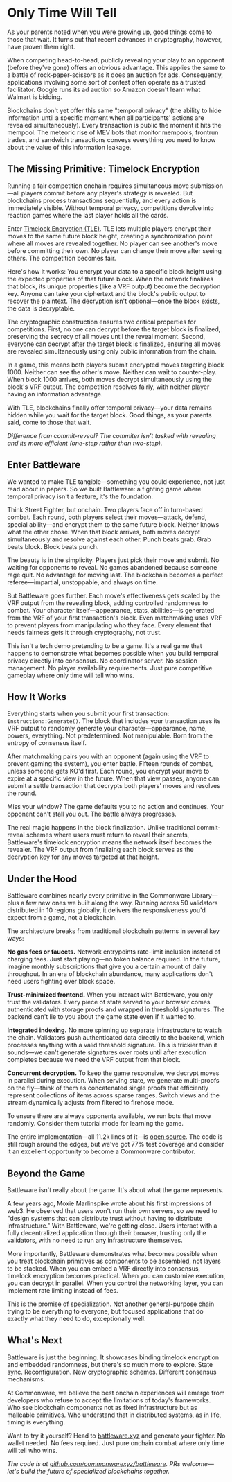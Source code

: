 # Only Time Will Tell

As your parents noted when you were growing up, good things come to those that wait. It turns out that recent advances in cryptography, however, have proven them right.

When competing head-to-head, publicly revealing your play to an opponent (before they've gone) offers an obvious advantage. This applies the same to a battle of rock-paper-scissors as it does an auction for ads. Consequently, applications involving some sort of contest often operate as a trusted facilitator. Google runs its ad auction so Amazon doesn't learn what Walmart is bidding.

Blockchains don't yet offer this same "temporal privacy" (the ability to hide information until a specific moment when all participants' actions are revealed simultaneously). Every transaction is public the moment it hits the mempool. The meteoric rise of MEV bots that monitor mempools, frontrun trades, and sandwich transactions conveys everything you need to know about the value of this information leakage.

## The Missing Primitive: Timelock Encryption

Running a fair competition onchain requires simultaneous move submission—all players commit before any player's strategy is revealed. But blockchains process transactions sequentially, and every action is immediately visible. Without temporal privacy, competitions devolve into reaction games where the last player holds all the cards.

Enter [Timelock Encryption (TLE)](https://eprint.iacr.org/2023/189). TLE lets multiple players encrypt their moves to the same future block height, creating a synchronization point where all moves are revealed together. No player can see another's move before committing their own. No player can change their move after seeing others. The competition becomes fair.

Here's how it works: You encrypt your data to a specific block height using the expected properties of that future block. When the network finalizes that block, its unique properties (like a VRF output) become the decryption key. Anyone can take your ciphertext and the block's public output to recover the plaintext. The decryption isn't optional—once the block exists, the data is decryptable.

The cryptographic construction ensures two critical properties for competitions. First, no one can decrypt before the target block is finalized, preserving the secrecy of all moves until the reveal moment. Second, everyone can decrypt after the target block is finalized, ensuring all moves are revealed simultaneously using only public information from the chain.

In a game, this means both players submit encrypted moves targeting block 1000. Neither can see the other's move. Neither can wait to counter-play. When block 1000 arrives, both moves decrypt simultaneously using the block's VRF output. The competition resolves fairly, with neither player having an information advantage.

With TLE, blockchains finally offer temporal privacy—your data remains hidden while you wait for the target block. Good things, as your parents said, come to those that wait.

_Difference from commit-reveal? The commiter isn't tasked with revealing and its more efficient (one-step rather than two-step)._

## Enter Battleware

We wanted to make TLE tangible—something you could experience, not just read about in papers. So we built Battleware: a fighting game where temporal privacy isn't a feature, it's the foundation.

Think Street Fighter, but onchain. Two players face off in turn-based combat. Each round, both players select their moves—attack, defend, special ability—and encrypt them to the same future block. Neither knows what the other chose. When that block arrives, both moves decrypt simultaneously and resolve against each other. Punch beats grab. Grab beats block. Block beats punch.

The beauty is in the simplicity. Players just pick their move and submit. No waiting for opponents to reveal. No games abandoned because someone rage quit. No advantage for moving last. The blockchain becomes a perfect referee—impartial, unstoppable, and always on time.

But Battleware goes further. Each move's effectiveness gets scaled by the VRF output from the revealing block, adding controlled randomness to combat. Your character itself—appearance, stats, abilities—is generated from the VRF of your first transaction's block. Even matchmaking uses VRF to prevent players from manipulating who they face. Every element that needs fairness gets it through cryptography, not trust.

This isn't a tech demo pretending to be a game. It's a real game that happens to demonstrate what becomes possible when you build temporal privacy directly into consensus. No coordinator server. No session management. No player availability requirements. Just pure competitive gameplay where only time will tell who wins.

## How It Works

Everything starts when you submit your first transaction: `Instruction::Generate()`. The block that includes your transaction uses its VRF output to randomly generate your character—appearance, name, powers, everything. Not predetermined. Not manipulable. Born from the entropy of consensus itself.

After matchmaking pairs you with an opponent (again using the VRF to prevent gaming the system), you enter battle. Fifteen rounds of combat, unless someone gets KO'd first. Each round, you encrypt your move to expire at a specific view in the future. When that view passes, anyone can submit a settle transaction that decrypts both players' moves and resolves the round.

Miss your window? The game defaults you to no action and continues. Your opponent can't stall you out. The battle always progresses.

The real magic happens in the block finalization. Unlike traditional commit-reveal schemes where users must return to reveal their secrets, Battleware's timelock encryption means the network itself becomes the revealer. The VRF output from finalizing each block serves as the decryption key for any moves targeted at that height.

## Under the Hood

Battleware combines nearly every primitive in the Commonware Library—plus a few new ones we built along the way. Running across 50 validators distributed in 10 regions globally, it delivers the responsiveness you'd expect from a game, not a blockchain.

The architecture breaks from traditional blockchain patterns in several key ways:

**No gas fees or faucets.** Network entrypoints rate-limit inclusion instead of charging fees. Just start playing—no token balance required. In the future, imagine monthly subscriptions that give you a certain amount of daily throughput. In an era of blockchain abundance, many applications don't need users fighting over block space.

**Trust-minimized frontend.** When you interact with Battleware, you only trust the validators. Every piece of state served to your browser comes authenticated with storage proofs and wrapped in threshold signatures. The backend can't lie to you about the game state even if it wanted to.

**Integrated indexing.** No more spinning up separate infrastructure to watch the chain. Validators push authenticated data directly to the backend, which processes anything with a valid threshold signature. This is trickier than it sounds—we can't generate signatures over roots until after execution completes because we need the VRF output from that block.

**Concurrent decryption.** To keep the game responsive, we decrypt moves in parallel during execution. When serving state, we generate multi-proofs on the fly—think of them as concatenated single proofs that efficiently represent collections of items across sparse ranges. Switch views and the stream dynamically adjusts from filtered to firehose mode.

To ensure there are always opponents available, we run bots that move randomly. Consider them tutorial mode for learning the game.

The entire implementation—all 11.2k lines of it—is [open source](https://github.com/commonwarexyz/battleware). The code is still rough around the edges, but we've got 77% test coverage and consider it an excellent opportunity to become a Commonware contributor.

## Beyond the Game

Battleware isn't really about the game. It's about what the game represents.

A few years ago, Moxie Marlinspike wrote about his first impressions of web3. He observed that users won't run their own servers, so we need to "design systems that can distribute trust without having to distribute infrastructure." With Battleware, we're getting close. Users interact with a fully decentralized application through their browser, trusting only the validators, with no need to run any infrastructure themselves.

More importantly, Battleware demonstrates what becomes possible when you treat blockchain primitives as components to be assembled, not layers to be stacked. When you can embed a VRF directly into consensus, timelock encryption becomes practical. When you can customize execution, you can decrypt in parallel. When you control the networking layer, you can implement rate limiting instead of fees.

This is the promise of specialization. Not another general-purpose chain trying to be everything to everyone, but focused applications that do exactly what they need to do, exceptionally well.

## What's Next

Battleware is just the beginning. It showcases binding timelock encryption and embedded randomness, but there's so much more to explore. State sync. Reconfiguration. New cryptographic schemes. Different consensus mechanisms.

At Commonware, we believe the best onchain experiences will emerge from developers who refuse to accept the limitations of today's frameworks. Who see blockchain components not as fixed infrastructure but as malleable primitives. Who understand that in distributed systems, as in life, timing is everything.

Want to try it yourself? Head to [battleware.xyz](https://battleware.xyz) and generate your fighter. No wallet needed. No fees required. Just pure onchain combat where only time will tell who wins.

*The code is at [github.com/commonwarexyz/battleware](https://github.com/commonwarexyz/battleware). PRs welcome—let's build the future of specialized blockchains together.*
